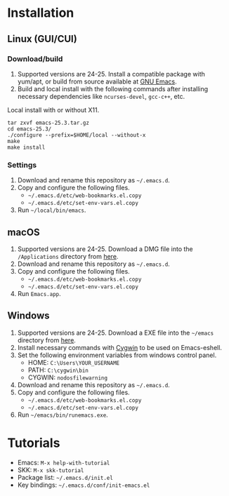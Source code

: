 Installation
==================

Linux (GUI/CUI)
------------------

### Download/build

1. Supported versions are 24-25. Install a compatible package with yum/apt, or build from source available at [GNU Emacs](https://www.gnu.org/software/emacs/download.html).
1. Build and local install with the following commands after installing necessary dependencies like `ncurses-devel`, `gcc-c++`, etc.

Local install with or without X11.

	tar zxvf emacs-25.3.tar.gz
	cd emacs-25.3/
	./configure --prefix=$HOME/local --without-x
	make
	make install

### Settings

1. Download and rename this repository as `~/.emacs.d`.
1. Copy and configure the following files.
    - `~/.emacs.d/etc/web-bookmarks.el.copy`
    - `~/.emacs.d/etc/set-env-vars.el.copy`
1. Run `~/local/bin/emacs`.


macOS
------------------
1. Supported versions are 24-25. Download a DMG file into the `/Applications` directory from [here](https://emacsformacosx.com/).
1. Download and rename this repository as `~/.emacs.d`.
1. Copy and configure the following files.
    - `~/.emacs.d/etc/web-bookmarks.el.copy`
    - `~/.emacs.d/etc/set-env-vars.el.copy`
1. Run `Emacs.app`.


Windows
------------------
1. Supported versions are 24-25. Download a EXE file into the `~/emacs` directory from [here](https://ftp.gnu.org/gnu/emacs/windows/).
1. Install necessary commands with [Cygwin](https://www.cygwin.com/) to be used on Emacs-eshell.
1. Set the following environment variables from windows control panel.
    - HOME: `C:\Users\YOUR_USERNAME`
    - PATH: `C:\cygwin\bin`
    - CYGWIN: `nodosfilewarning`
1. Download and rename this repository as `~/.emacs.d`.
1. Copy and configure the following files.
    - `~/.emacs.d/etc/web-bookmarks.el.copy`
    - `~/.emacs.d/etc/set-env-vars.el.copy`
1. Run `~/emacs/bin/runemacs.exe`.


Tutorials
==================
- Emacs: `M-x help-with-tutorial`
- SKK: `M-x skk-tutorial`
- Package list: `~/.emacs.d/init.el`
- Key bindings: `~/.emacs.d/conf/init-emacs.el`
